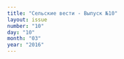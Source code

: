 ```yaml
---
title: "Сельские вести - Выпуск №10"
layout: issue
number: "10"
day: "10"
month: "03"
year: "2016"
---
```

